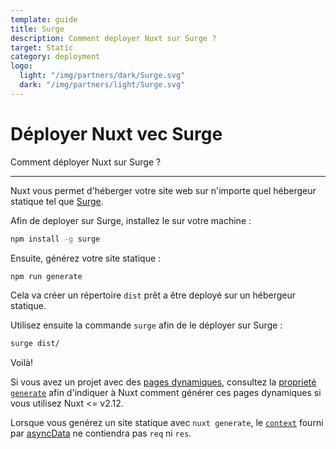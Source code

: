 ```yaml
---
template: guide
title: Surge
description: Comment deployer Nuxt sur Surge ?
target: Static
category: deployment
logo:
  light: "/img/partners/dark/Surge.svg"
  dark: "/img/partners/light/Surge.svg"
---
```

# Déployer Nuxt vec Surge

Comment déployer Nuxt sur Surge ?

---


Nuxt vous permet d'héberger votre site web sur n'importe quel hébergeur statique tel que [Surge](https://surge.sh/).

Afin de deployer sur Surge, installez le sur votre machine :

```bash
npm install -g surge
```

Ensuite, générez votre site statique :

```bash
npm run generate
```

Cela va créer un répertoire `dist` prêt a être deployé sur un hébergeur statique.

Utilisez ensuite la commande `surge` afin de le déployer sur Surge :

```bash
surge dist/
```

Voilà!

Si vous avez un projet avec des [pages dynamiques](/docs/2.x/directory-structure/pages#dynamic-pages), consultez la [proprieté `generate`](/docs/2.x/configuration-glossary/configuration-generate) afin d'indiquer à Nuxt comment générer ces pages dynamiques si vous utilisez Nuxt <= v2.12.

<div class="Alert">

Lorsque vous genérez un site statique avec `nuxt generate`, le [`context`](/docs/2.x/internals-glossary/context) fourni par [asyncData](/docs/2.x/features/data-fetching) ne contiendra pas `req` ni `res`.

</div>
